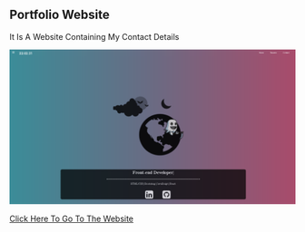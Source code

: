## Portfolio Website 

It Is A Website Containing My Contact Details


![Project Photo](https://github.com/ArildoMagno/websiteportf/blob/master/webportif.png)

[Click Here To Go To The Website](https://arildomagno.github.io/websiteportf/)
